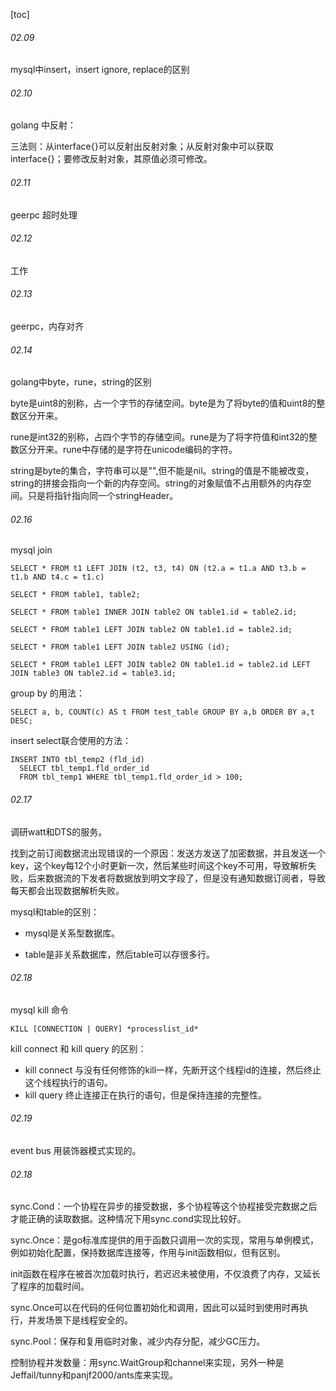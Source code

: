 

[toc]



###### 02.09

mysql中insert，insert ignore, replace的区别

###### 02.10

golang 中反射：

三法则：从interface{}可以反射出反射对象；从反射对象中可以获取interface{}；要修改反射对象，其原值必须可修改。

###### 02.11

geerpc 超时处理 

###### 02.12

工作

###### 02.13

geerpc，内存对齐

###### 02.14

golang中byte，rune，string的区别

byte是uint8的别称，占一个字节的存储空间。byte是为了将byte的值和uint8的整数区分开来。

rune是int32的别称，占四个字节的存储空间。rune是为了将字符值和int32的整数区分开来。rune中存储的是字符在unicode编码的字符。

string是byte的集合，字符串可以是"",但不能是nil。string的值是不能被改变，string的拼接会指向一个新的内存空间。string的对象赋值不占用额外的内存空间。只是将指针指向同一个stringHeader。

###### 02.16

mysql  join

```mysql
SELECT * FROM t1 LEFT JOIN (t2, t3, t4) ON (t2.a = t1.a AND t3.b = t1.b AND t4.c = t1.c)

SELECT * FROM table1, table2;

SELECT * FROM table1 INNER JOIN table2 ON table1.id = table2.id;

SELECT * FROM table1 LEFT JOIN table2 ON table1.id = table2.id;

SELECT * FROM table1 LEFT JOIN table2 USING (id);

SELECT * FROM table1 LEFT JOIN table2 ON table1.id = table2.id LEFT JOIN table3 ON table2.id = table3.id;
```

group by 的用法：

```mysql
SELECT a, b, COUNT(c) AS t FROM test_table GROUP BY a,b ORDER BY a,t DESC;
```

insert select联合使用的方法：

```mysql
INSERT INTO tbl_temp2 (fld_id)
  SELECT tbl_temp1.fld_order_id
  FROM tbl_temp1 WHERE tbl_temp1.fld_order_id > 100;
```

###### 02.17

调研watt和DTS的服务。

找到之前订阅数据流出现错误的一个原因：发送方发送了加密数据，并且发送一个key，这个key每12个小时更新一次，然后某些时间这个key不可用，导致解析失败，后来数据流的下发者将数据放到明文字段了，但是没有通知数据订阅者，导致每天都会出现数据解析失败。

mysql和table的区别：

- mysql是关系型数据库。

- table是非关系数据库，然后table可以存很多行。

###### 02.18

mysql kill 命令

```mysql
KILL [CONNECTION | QUERY] *processlist_id*
```

kill connect 和 kill query 的区别：

- kill connect 与没有任何修饰的kill一样，先断开这个线程id的连接，然后终止这个线程执行的语句。
- kill query 终止连接正在执行的语句，但是保持连接的完整性。

###### 02.19

event bus 用装饰器模式实现的。

###### 02.18

sync.Cond：一个协程在异步的接受数据，多个协程等这个协程接受完数据之后才能正确的读取数据。这种情况下用sync.cond实现比较好。

sync.Once：是go标准库提供的用于函数只调用一次的实现，常用与单例模式，例如初始化配置，保持数据库连接等，作用与init函数相似，但有区别。

​	init函数在程序在被首次加载时执行，若迟迟未被使用，不仅浪费了内存，又延长了程序的加载时间。

​	sync.Once可以在代码的任何位置初始化和调用，因此可以延时到使用时再执行，并发场景下是线程安全的。

sync.Pool：保存和复用临时对象，减少内存分配，减少GC压力。

控制协程并发数量：用sync.WaitGroup和channel来实现，另外一种是Jeffail/tunny和panjf2000/ants库来实现。

